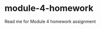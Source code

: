 # module-4-homework
Read me for Module 4 homework assignment


<!-- Pseudo Code 
# 04 Web APIs: Code Quiz

- Create file/folder structure
    - Two seperate HTML pages (one for the quiz, one for hiscores)
- Once a start button is clicked
    - Quiz starts, timer starts counting down (Set Interval)

    - When an answer is selected
        - IF an answer is wrong, then decrement our timer (15 seconds)
            - Display that user choice was incorrect, move to the next question
        - IF an answer is correct
            - Display that user choice was correct
            - We want to either display score with remaining time OR increment score(Up to you)
        - For loop to loop thru questions array to the next question

    - When timer hits 0 OR no more questions in our array
        - Then we have to clear Interval
        - Then allow user to input initials (prevent default on our html form)
        - Display the users score and Then link to hiscores page
        - Save data to local storage

    - We will use javascript to dynamically create our HTML 
        - createElement to create 
            - Maybe H1 for our question, buttons for our choices, maybe an H2 to display wrong/right to user

var questions = [
    {
        question: "What does HTML stand for?",
        choices: ["Hyper text markup language", "Hyper text martian language", "answer 3", "Answer 4"],
        answer: "Hyper text markup language",
    },
    {
        question: "Commonly used data types DO NOT include",
        choices: ["Strings", "booleans", "alerts", "numbers"],
        answer: "alerts",
    },
    {
        question: "The condition in an if / else statement is enclosed within ____.
        choices: ["quotes", "curly brackets", "parentheses", "square brackets"],
        answer: "parentheses",
    }
]
var h1El = createElement("h1")
h1El.textContent = questions[1].question -->